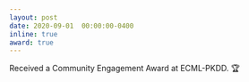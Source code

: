 ```yaml
---
layout: post
date: 2020-09-01  00:00:00-0400
inline: true
award: true
---
```


Received a Community Engagement Award at ECML-PKDD. :trophy: